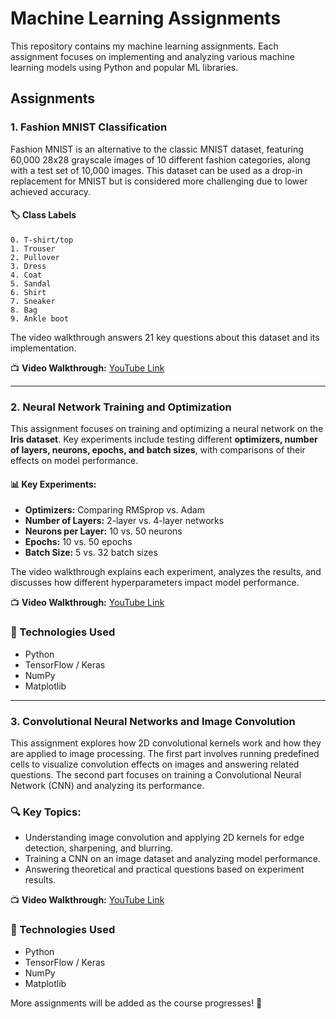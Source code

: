 # Machine Learning Assignments

This repository contains my machine learning assignments. Each assignment focuses on implementing and analyzing various machine learning models using Python and popular ML libraries.

## Assignments

### 1. Fashion MNIST Classification
Fashion MNIST is an alternative to the classic MNIST dataset, featuring 60,000 28x28 grayscale images of 10 different fashion categories, along with a test set of 10,000 images. This dataset can be used as a drop-in replacement for MNIST but is considered more challenging due to lower achieved accuracy.

#### 🏷️ Class Labels
```
0. T-shirt/top
1. Trouser
2. Pullover
3. Dress
4. Coat
5. Sandal
6. Shirt
7. Sneaker
8. Bag
9. Ankle boot
```

The video walkthrough answers 21 key questions about this dataset and its implementation.

📺 **Video Walkthrough:** [YouTube Link](https://youtu.be/mOUccAYY5_M)

---

### 2. Neural Network Training and Optimization
This assignment focuses on training and optimizing a neural network on the **Iris dataset**. Key experiments include testing different **optimizers, number of layers, neurons, epochs, and batch sizes**, with comparisons of their effects on model performance.

#### 📊 Key Experiments:
- **Optimizers:** Comparing RMSprop vs. Adam
- **Number of Layers:** 2-layer vs. 4-layer networks
- **Neurons per Layer:** 10 vs. 50 neurons
- **Epochs:** 10 vs. 50 epochs
- **Batch Size:** 5 vs. 32 batch sizes

The video walkthrough explains each experiment, analyzes the results, and discusses how different hyperparameters impact model performance.

📺 **Video Walkthrough:** [YouTube Link](https://youtu.be/OQx0azq7uD8)

### 🔧 Technologies Used
- Python
- TensorFlow / Keras
- NumPy
- Matplotlib

---

### 3. Convolutional Neural Networks and Image Convolution

This assignment explores how 2D convolutional kernels work and how they are applied to image processing. The first part involves running predefined cells to visualize convolution effects on images and answering related questions. The second part focuses on training a Convolutional Neural Network (CNN) and analyzing its performance.

### 🔍 Key Topics:
- Understanding image convolution and applying 2D kernels for edge detection, sharpening, and blurring.
- Training a CNN on an image dataset and analyzing model performance.
- Answering theoretical and practical questions based on experiment results.

📺 **Video Walkthrough:** [YouTube Link](https://youtu.be/dA041ikpPvg)

### 🔧 Technologies Used
- Python
- TensorFlow / Keras
- NumPy
- Matplotlib

More assignments will be added as the course progresses! 🚀


